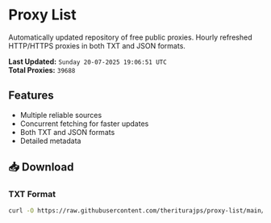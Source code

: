 # Proxy List

Automatically updated repository of free public proxies. Hourly refreshed HTTP/HTTPS proxies in both TXT and JSON formats.

**Last Updated:** `Sunday 20-07-2025 19:06:51 UTC`  
**Total Proxies:** `39688`

## Features
- Multiple reliable sources
- Concurrent fetching for faster updates
- Both TXT and JSON formats
- Detailed metadata

## 📥 Download

### TXT Format
```bash
curl -O https://raw.githubusercontent.com/theriturajps/proxy-list/main/proxies.txt